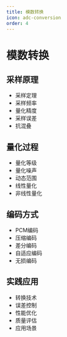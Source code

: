 ```yaml
---
title: 模数转换
icon: adc-conversion
order: 4
---
```


# 模数转换

## 采样原理
- 采样定理
- 采样频率
- 量化精度
- 采样误差
- 抗混叠

## 量化过程
- 量化等级
- 量化噪声
- 动态范围
- 线性量化
- 非线性量化

## 编码方式
- PCM编码
- 压缩编码
- 差分编码
- 自适应编码
- 无损编码

## 实践应用
- 转换技术
- 误差控制
- 性能优化
- 质量评估
- 应用场景
